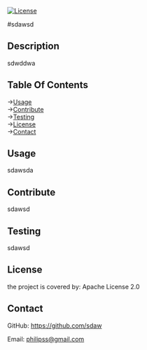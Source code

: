 [![License](https://img.shields.io/badge/License-Apache_2.0-blue.svg)](https://opensource.org/licenses/Apache-2.0)

#sdawsd

## Description

sdwddwa
## Table Of Contents
->[Usage](#Usage)  
->[Contribute](#Contribute)  
->[Testing](#Testing)  
->[License](#License)  
->[Contact](#Contact)  

  
## Usage

sdawsda

## Contribute

sdawsd
    
## Testing

sdawsd

## License

the project is covered by:  Apache License 2.0
    
    
## Contact   

GitHub: https://github.com/sdaw
    
Email: philipss@gmail.com
